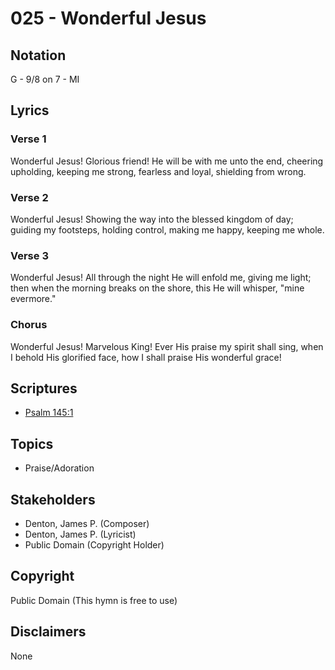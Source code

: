 # 025 - Wonderful Jesus

## Notation

G - 9/8 on 7 - MI

## Lyrics

### Verse 1

Wonderful Jesus! Glorious friend! He will be with me unto the end, cheering upholding, keeping me strong, fearless and loyal, shielding from wrong.

### Verse 2

Wonderful Jesus! Showing the way into the blessed kingdom of day; guiding my footsteps, holding control, making me happy, keeping me whole.

### Verse 3

Wonderful Jesus! All through the night He will enfold me, giving me light; then when the morning breaks on the shore,  this He will whisper, "mine evermore."

### Chorus

Wonderful Jesus! Marvelous King! Ever His praise my spirit shall sing, when I behold His glorified face, how I shall praise His wonderful grace!


## Scriptures

- [Psalm 145:1](https://www.biblegateway.com/passage/?search=Psalm%20145%3A1)

## Topics

- Praise/Adoration

## Stakeholders

- Denton, James P. (Composer)
- Denton, James P. (Lyricist)
- Public Domain (Copyright Holder)

## Copyright

Public Domain
(This hymn is free to use)

## Disclaimers

None

